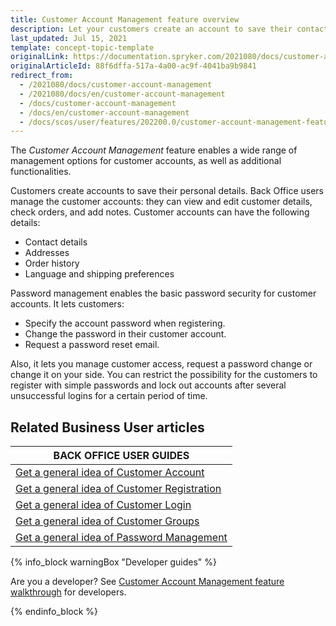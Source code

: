 ```yaml
---
title: Customer Account Management feature overview
description: Let your customers create an account to save their contact details, addresses, order history and preferences, such as language and shipping options.
last_updated: Jul 15, 2021
template: concept-topic-template
originalLink: https://documentation.spryker.com/2021080/docs/customer-account-management
originalArticleId: 88f6dffa-517a-4a00-ac9f-4041ba9b9841
redirect_from:
  - /2021080/docs/customer-account-management
  - /2021080/docs/en/customer-account-management
  - /docs/customer-account-management
  - /docs/en/customer-account-management
  - /docs/scos/user/features/202200.0/customer-account-management-feature-overview/customer-account-management-feature-overview.html
---
```


The *Customer Account Management* feature enables a wide range of management options for customer accounts, as well as additional functionalities.

Customers create accounts to save their personal details. Back Office users manage the customer accounts: they can view and edit customer details, check orders, and add notes.  Customer accounts can have the following details:

* Contact details
* Addresses
* Order history
* Language and shipping preferences

Password management enables the basic password security for customer accounts. It lets customers:

* Specify the account password when registering.
* Change the password in their customer account.
* Request a password reset email.

Also, it lets you manage customer access, request a password change or change it on your side. You can restrict the possibility for the customers to register with simple passwords and lock out accounts after several unsuccessful logins for a certain period of time.

## Related Business User articles

|BACK OFFICE USER GUIDES|
|---|
| [Get a general idea of Customer Account](/docs/scos/user/features/{{page.version}}/customer-account-management-feature-overview/customer-accounts-overview.html)  |
| [Get a general idea of Customer Registration](/docs/scos/user/features/{{page.version}}/customer-account-management-feature-overview/customer-registration-overview.html)   |
| [Get a general idea of Customer Login](/docs/scos/user/features/{{page.version}}/customer-account-management-feature-overview/customer-login-overview.html)  |
| [Get a general idea of Customer Groups](/docs/scos/user/features/{{page.version}}/customer-account-management-feature-overview/customer-groups-overview.html)   |
| [Get a general idea of Password Management](/docs/scos/user/features/{{page.version}}/customer-account-management-feature-overview/password-management-overview.html)  |

{% info_block warningBox "Developer guides" %}

Are you a developer? See [Customer Account Management feature walkthrough](/docs/scos/dev/feature-walkthroughs/{{page.version}}/customer-account-management-feature-walkthrough/customer-account-management-feature-walkthrough.html) for developers.

{% endinfo_block %}
